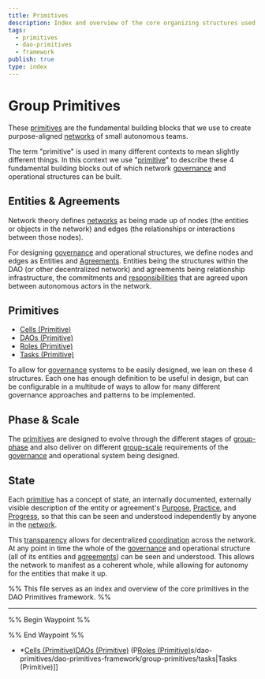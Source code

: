 ```yaml
---
title: Primitives
description: Index and overview of the core organizing structures used in the DAO Primitives framework
tags:
  - primitives
  - dao-primitives
  - framework
publish: true
type: index
---
```


# Group Primitives 

These [primitives](tags/primitives.md) are the fundamental building blocks that we use to create purpose-aligned [networks](tags/networks.md) of small autonomous teams.

The term "primitive" is used in many different contexts to mean slightly different things. In this context we use "[primitive](tags/primitives.md)" to describe these 4 fundamental building blocks out of which network [governance](tags/governance.md) and operational structures can be built.

## Entities & Agreements

Network theory defines [networks](tags/networks.md) as being made up of nodes (the entities or objects in the network) and edges (the relationships or interactions between those nodes).

For designing [governance](tags/governance.md) and operational structures, we define nodes and edges as Entities and [Agreements](tags/agreements.md). Entities being the structures within the DAO (or other decentralized network) and agreements being relationship infrastructure, the commitments and [responsibilities](tags/responsibilities.md) that are agreed upon between autonomous actors in the network.

## Primitives

- [Cells (Primitive)](artifacts/guides/dao-primitives-framework/group-primitives/cells.md)
- [DAOs (Primitive)](artifacts/guides/dao-primitives-framework/group-primitives/daos.md)
- [Roles (Primitive)](artifacts/guides/dao-primitives-framework/group-primitives/roles.md)
- [Tasks (Primitive)](artifacts/guides/dao-primitives-framework/group-primitives/tasks.md)

To allow for [governance](tags/governance.md) systems to be easily designed, we lean on these 4 structures. Each one has enough definition to be useful in design, but can be configurable in a multitude of ways to allow for many different governance approaches and patterns to be implemented.

## Phase & Scale

The [primitives](tags/primitives.md) are designed to evolve through the different stages of [group-phase](artifacts/guides/dao-primitives-framework/group-phase/group-phase.md) and also deliver on different [group-scale](artifacts/guides/dao-primitives-framework/group-scale/group-scale.md) requirements of the [governance](tags/governance.md) and operational system being designed.

## State

Each [primitive](tags/primitives.md) has a concept of state, an internally documented, externally visible description of the entity or agreement's [Purpose](tags/purpose.md), [Practice](tags/practices.md), and [Progress](tags/progress.md), so that this can be seen and understood independently by anyone in the [network](tags/networks.md).

This [transparency](tags/transparency.md) allows for decentralized [coordination](tags/coordination.md) across the network. At any point in time the whole of the [governance](tags/governance.md) and operational structure (all of its entities and [agreements](tags/agreements.md)) can be seen and understood. This allows the network to manifest as a coherent whole, while allowing for autonomy for the entities that make it up.

%% This file serves as an index and overview of the core primitives in the DAO Primitives framework. %%

---

%% Begin Waypoint %%


%% End Waypoint %%
- *[Cells (Primitive)](artifacts/guides/dao-primitives-framework/group-primitives/cells.md)[DAOs (Primitive)](r[DAOs%20(Primitive)) (P[Roles (Primitive)](notes/dao-primitives/dao-primitives-framework/group-primitives/roles.md)s/dao-primitives/dao-primitives-framework/group-primitives/tasks|Tasks (Primitive)]]
